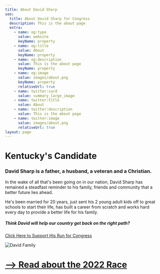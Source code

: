 ```yaml
---
title: About David Sharp
seo:
  title: About David Sharp for Congress
  description: This is the about page
  extra:
    - name: og:type
      value: website
      keyName: property
    - name: og:title
      value: About
      keyName: property
    - name: og:description
      value: This is the about page
      keyName: property
    - name: og:image
      value: images/about.png
      keyName: property
      relativeUrl: true
    - name: twitter:card
      value: summary_large_image
    - name: twitter:title
      value: About
    - name: twitter:description
      value: This is the about page
    - name: twitter:image
      value: images/about.png
      relativeUrl: true
layout: page
---
```


# Kentucky's Candidate

### David Sharp is a father, a husband, a veteran and a Christian.

In the wake of all that's been going on in our nation, David Sharp has remained a steadfast reminder to his family, friends and community that a better future lies ahead.
<br>

He's been married for 20 years, just sent his 2 young adult kids off to great schools to start their life, has built a career from scratch and works hard every day to provide a better life for his family.
<br>

##### Think David will help our country get back on the right path?
[Click Here to Support His Run for Congress](/support)

![David Family](/images/david-family.jpg)

# [--> Read about the 2022 Race](/about-race)
